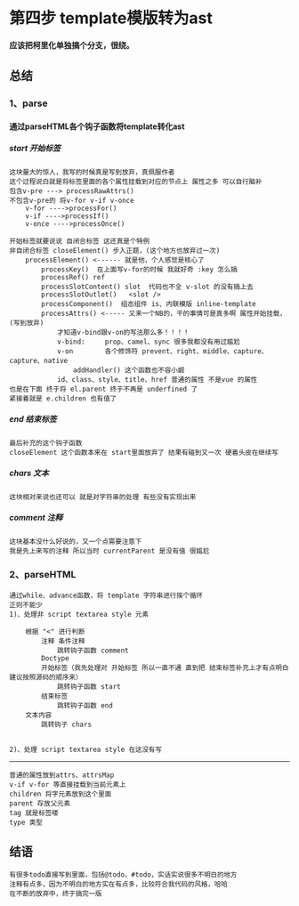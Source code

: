 # 第四步 template模版转为ast

#### 应该把柯里化单独搞个分支，很绕。

## 总结

### 1、parse
#### 通过parseHTML各个钩子函数将template转化ast
##### start     开始标签
    
    这块量大的惊人，我写的时候真是写到放弃，真佩服作者
    这个过程说白就是将标签里面的各个属性挂载到对应的节点上 属性之多 可以自行脑补
    包含v-pre ---> processRawAttrs()
    不包含v-pre的 将v-for v-if v-once
        v-for ---->processFor()
        v-if ---->processIf()
        v-once ---->processOnce()

    开始标签就要说说 自闭合标签 这还真是个特例
    非自闭合标签 closeElement() 步入正题，(这个地方也放弃过一次)
        processElement() <------ 就是他，个人感觉是核心了
            processKey()  在上面写v-for的时候 我就好奇 :key 怎么搞 
            processRef() ref
            processSlotContent() slot  代码也不全 v-slot 的没有搞上去
            processSlotOutlet()   <slot /> 
            processComponent()  组态组件 is、内联模版 inline-template 
            processAttrs() <----- 又来一个NB的，干的事情可是真多啊 属性开始挂载，(写到放弃)
                才知道v-bind跟v-on的写法那么多！！！！
                v-bind:     prop、camel、sync 很多我都没有用过尴尬
                v-on        各个修饰符 prevent、right、middle、capture、capture、native
                    addHandler() 这个函数也不容小觑
                id、class、style、title、href 普通的属性 不是vue 的属性
    也是在下面 终于将 el.parent 终于不再是 underfined 了
    紧接着就是 e.children 也有值了
        
    
    

##### end       结束标签
    
    最后补充的这个钩子函数
    closeElement 这个函数本来在 start里面放弃了 结果有碰到又一次 硬着头皮在继续写

##### chars     文本

    这块相对来说也还可以 就是对字符串的处理 有些没有实现出来

##### comment   注释
    
    这块基本没什么好说的，又一个点需要注意下
    我是先上来写的注释 所以当时 currentParent 是没有值 很尴尬
    
    

### 2、parseHTML

    通过while、advance函数，将 template 字符串进行挨个循环
    正则不能少
    1)、处理非 script textarea style 元素

        根据 "<" 进行判断
            注释 条件注释     
                跳转钩子函数 comment
            Doctype
            开始标签（我先处理对 开始标签 所以一直不通 直到把 结束标签补充上才有点明白 建议按照源码的顺序来）
                跳转钩子函数 start
            结束标签        
                跳转钩子函数 end
        文本内容
            跳转钩子 chars


    2)、处理 script textarea style 在这没有写

------------
    普通的属性放到attrs、attrsMap
    v-if v-for 等直接挂载到当前元素上
    children 将字元素放到这个里面
    parent 存放父元素
    tag 就是标签喽
    type 类型

## 结语
    有很多todo直接写到里面，包括@todo，#todo，实话实说很多不明白的地方
    注释有点多，因为不明白的地方实在有点多，比较符合我代码的风格，哈哈
    在不断的放弃中，终于搞完一版
